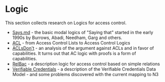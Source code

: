 # Logic

This section collects research on Logics for access control.

* [Says.md](Says.md) - the basic modal logics of "Saying that" started in the early 1990s by Burrows, Abadi, Needham, Garg and others. 
* [ACL](ACL.md) - from Access Control Lists to Access Control Logics
* [ACLsDon't](ACLsDont.md) - an analysis of the argument against ACLs and in favor of capabilities. It turns out that AC logic with proofs is a form of capabilities.
* [RelBac](RelBac.md) - a description logic for access control based on simple relations
* [Verifiable Credentials](VerifiableCredentials.md) - a description of the Verifiable Credentials Data Model - and some problems discovered with the current mapping to N3